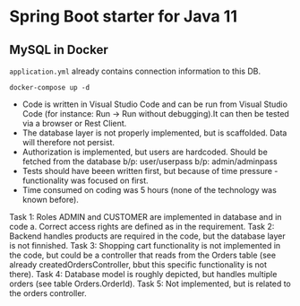 # Spring Boot starter for Java 11

## MySQL in Docker
`application.yml` already contains connection information to this DB.
```shell script
docker-compose up -d
```

- Code is written in Visual Studio Code and can be run from Visual Studio Code (for instance: Run -> Run without debugging).It can then be tested via a browser or Rest Client.
- The database layer is not properly implemented, but is scaffolded. Data will therefore not persist.
- Authorization is implemented, but users are hardcoded. Should be fetched from the database 
    b/p: user/userpass
    b/p: admin/adminpass
- Tests should have beeen written first, but because of time pressure - functionality was focused on first.
- Time consumed on coding was 5 hours (none of the technology was known before).

Task 1: Roles ADMIN and CUSTOMER are implemented in database and in code
    a. Correct access rights are defined as in the requirement.
Task 2: Backend handles products are required in the code, but the database layer is not finnished.
Task 3: Shopping cart functionality is not implemented in the code, but could be a controller that reads from the Orders table (see already createdOrdersController, bbut this specific functionality is not there). 
Task 4: Database model is roughly depicted, but handles multiple orders (see table Orders.OrderId).
Task 5: Not implemented, but is related to the orders controller.

